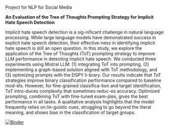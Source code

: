 Project for NLP for Social Media

<strong>An Evaluation of the Tree of Thoughts Prompting Strategy for Implicit Hate Speech Detection</strong>

Implicit hate speech detection is a sig-nificant challenge in natural language processing. While large language models have demonstrated success in explicit hate speech detection, their effective-ness in identifying implicit hate speech is still an open question. In this study, we explore the application of the Tree of Thoughts (ToT) prompting strategy to improve LLM performance in detecting implicit hate speech. We conducted three experiments using Mistral LLM: (1) integrating ToT into prompting, (2) implementing a graph-based solution aligned with ToT methodology, and (3) optimizing prompts with the DSPY li-brary. Our results indicate that ToT strategies improve binary classification performance compared to baseline mod-els. However, for fine-grained classifica-tion and target identification, ToT intro-duces complexity that sometimes reduc-es accuracy. Optimized prompting, combining ToT with fine-tuned exam-ples, gives the best performance in all tasks. A qualitative analysis highlights that the model frequently relies on lin-guistic cues, struggling to go beyond the literal meaning, and shows bias in the classification of target groups. 

[![Binder](https://mybinder.org/badge_logo.svg)](https://mybinder.org/v2/gh/tonazzog/implicit-hate/HEAD)
